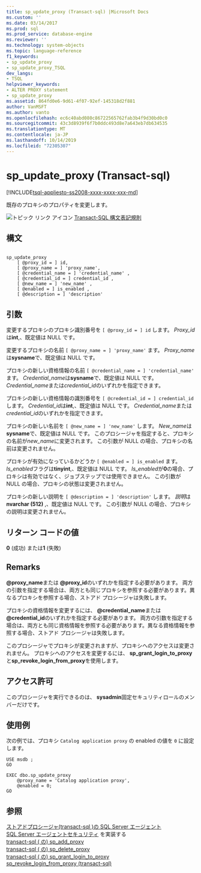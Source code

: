 ```yaml
---
title: sp_update_proxy (Transact-sql) |Microsoft Docs
ms.custom: ''
ms.date: 03/14/2017
ms.prod: sql
ms.prod_service: database-engine
ms.reviewer: ''
ms.technology: system-objects
ms.topic: language-reference
f1_keywords:
- sp_update_proxy
- sp_update_proxy_TSQL
dev_langs:
- TSQL
helpviewer_keywords:
- ALTER PROXY statement
- sp_update_proxy
ms.assetid: 864fd0e6-9d61-4f07-92ef-145318d2f881
author: VanMSFT
ms.author: vanto
ms.openlocfilehash: ec6c40abd080c86722565762fab3b4f9d30bd0c0
ms.sourcegitcommit: 43c3d8939f6f7b0ddc493d8e7a643eb7db634535
ms.translationtype: MT
ms.contentlocale: ja-JP
ms.lasthandoff: 10/14/2019
ms.locfileid: "72305307"
---
```

# <a name="sp_update_proxy-transact-sql"></a>sp_update_proxy (Transact-sql)
[!INCLUDE[tsql-appliesto-ss2008-xxxx-xxxx-xxx-md](../../includes/tsql-appliesto-ss2008-xxxx-xxxx-xxx-md.md)]

  既存のプロキシのプロパティを変更します。  
  
 ![トピック リンク アイコン](../../database-engine/configure-windows/media/topic-link.gif "トピック リンク アイコン") [Transact-SQL 構文表記規則](../../t-sql/language-elements/transact-sql-syntax-conventions-transact-sql.md)  
  
## <a name="syntax"></a>構文  
  
```  
  
sp_update_proxy   
    [ @proxy_id = ] id,  
    [ @proxy_name = ] 'proxy_name',  
    [ @credential_name = ] 'credential_name' ,  
    [ @credential_id = ] credential_id ,  
    [ @new_name = ] 'new_name' ,  
    [ @enabled = ] is_enabled ,  
    [ @description = ] 'description'  
```  
  
## <a name="arguments"></a>引数  
変更するプロキシのプロキシ識別番号を `[ @proxy_id = ] id` します。 *Proxy_id*は**int**,、既定値は NULL です。  
  
変更するプロキシの名前 `[ @proxy_name = ] 'proxy_name'` ます。 *Proxy_name*は**sysname**で、既定値は NULL です。  
  
プロキシの新しい資格情報の名前 `[ @credential_name = ] 'credential_name'` ます。 *Credential_name*は**sysname**で、既定値は NULL です。 *Credential_name*または*credential_id*のいずれかを指定できます。  
  
プロキシの新しい資格情報の識別番号を `[ @credential_id = ] credential_id` します。 *Credential_id*は**int**,、既定値は NULL です。 *Credential_name*または*credential_id*のいずれかを指定できます。  
  
プロキシの新しい名前を `[ @new_name = ] 'new_name'` します。 *New_name*は**sysname**で、既定値は NULL です。 このプロシージャを指定すると、プロキシの名前が*new_name*に変更されます。 この引数が NULL の場合、プロキシの名前は変更されません。  
  
プロキシが有効になっているかどうか `[ @enabled = ] is_enabled` ます。 *Is_enabled*フラグは**tinyint**,、既定値は NULL です。 *Is_enabled*が**0**の場合、プロキシは有効ではなく、ジョブステップでは使用できません。 この引数が NULL の場合、プロキシの状態は変更されません。  
  
プロキシの新しい説明を `[ @description = ] 'description'` します。 *説明*は**nvarchar (512)** ,、既定値は NULL です。 この引数が NULL の場合、プロキシの説明は変更されません。  
  
## <a name="return-code-values"></a>リターン コードの値  
 **0** (成功) または**1** (失敗)  
  
## <a name="remarks"></a>Remarks  
 **\@proxy_name**または **\@proxy_id**のいずれかを指定する必要があります。 両方の引数を指定する場合は、両方とも同じプロキシを参照する必要があります。異なるプロキシを参照する場合、ストアド プロシージャは失敗します。  
  
 プロキシの資格情報を変更するには、 **\@credential_name**または **\@credential_id**のいずれかを指定する必要があります。 両方の引数を指定する場合は、両方とも同じ資格情報を参照する必要があります。異なる資格情報を参照する場合、ストアド プロシージャは失敗します。  
  
 このプロシージャでプロキシが変更されますが、プロキシへのアクセスは変更されません。 プロキシへのアクセスを変更するには、 **sp_grant_login_to_proxy**と**sp_revoke_login_from_proxy**を使用します。  
  
## <a name="permissions"></a>アクセス許可  
 このプロシージャを実行できるのは、 **sysadmin**固定セキュリティロールのメンバーだけです。  
  
## <a name="examples"></a>使用例  
 次の例では、プロキシ `Catalog application proxy` の enabled の値を `0` に設定します。  
  
```  
USE msdb ;  
GO  
  
EXEC dbo.sp_update_proxy  
    @proxy_name = 'Catalog application proxy',  
    @enabled = 0;  
GO  
```  
  
## <a name="see-also"></a>参照  
 [ストアドプロシージャ&#40;transact-sql &#41;の SQL Server エージェント](../../relational-databases/system-stored-procedures/sql-server-agent-stored-procedures-transact-sql.md)  
 [SQL Server エージェントセキュリティ](../../ssms/agent/implement-sql-server-agent-security.md)  を実装する  
 [transact-sql &#40;  の&#41; sp_add_proxy](../../relational-databases/system-stored-procedures/sp-add-proxy-transact-sql.md)  
 [transact-sql &#40;  の&#41; sp_delete_proxy](../../relational-databases/system-stored-procedures/sp-delete-proxy-transact-sql.md)  
 [transact-sql &#40;  の&#41; sp_grant_login_to_proxy](../../relational-databases/system-stored-procedures/sp-grant-login-to-proxy-transact-sql.md)  
 [sp_revoke_login_from_proxy &#40;transact-sql&#41;](../../relational-databases/system-stored-procedures/sp-revoke-login-from-proxy-transact-sql.md)  
  
  
